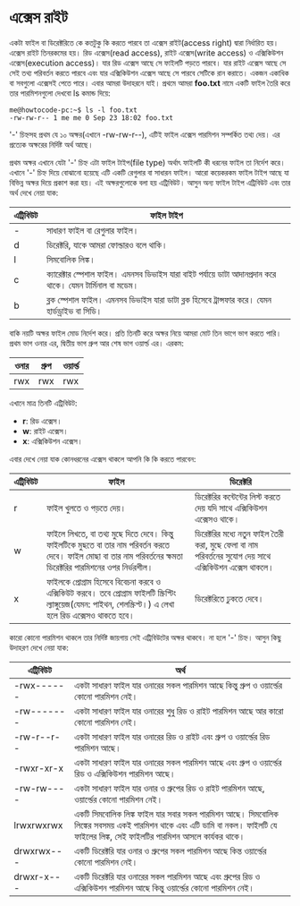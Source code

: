 # এক্সেস রাইট #

একটা ফাইল বা ডিরেক্টরিতে কে কতটুকু কি করতে পারবে তা এক্সেস রাইট(access right) দ্বারা নির্ধারিত হয়। এক্সেস রাইট তিনরকমের হয়। রিড এক্সেস(read access), রাইট এক্সেস(write access) ও এক্সিকিউশন এক্সেস(execution access)। যার রিড এক্সেস আছে সে ফাইলটি পড়তে পারবে। যার রাইট এক্সেস আছে সে সেই তথ্য পরিবর্তন করতে পারবে এবং যার এক্সিকিউশন এক্সেস আছে সে পারবে সেটিকে রান করাতে। একজন একাধিক বা সবগুলো এক্সেসই পেতে পারে। এবার আমরা উদাহরনে যাই। প্রথমে আমরা **foo.txt** নামে একটি ফাইল তৈরি করে তার পারমিশনগুলো দেখবো ls কমান্ড দিয়ে:

```
me@howtocode-pc:~$ ls -l foo.txt 
-rw-rw-r-- 1 me me 0 Sep 23 18:02 foo.txt
```

'-' চিহ্নসহ প্রথম যে ১০ অক্ষর(এখানে -rw-rw-r--), এটিই ফাইল এক্সেস পারমিশন সম্পর্কিত তথ্য দেয়। এর প্রত্যেক অক্ষরের নির্দিষ্ট অর্থ আছে।

প্রথম অক্ষর এখানে যেটা '-' চিহ্ন এটা ফাইল টাইপ(file type) অর্থাৎ ফাইলটি কী ধরনের ফাইল তা নির্দেশ করে। এখানে '-' চিহ্ন দিয়ে বোঝানো হয়েছে এটি একটি রেগুলার বা সাধারন ফাইল। আরো কয়েকরকম ফাইল টাইপ আছে যা বিভিন্ন অক্ষর দিয়ে প্রকাশ করা হয়। এই অক্ষরগুলোকে বলা হয় এট্রিবিউট। আসুন অন্য ফাইল টাইপ এট্রিবিউট এবং তার অর্থ দেখে নেয়া যাক:

| এট্রিবিউট | ফাইল টাইপ |
| --------- | ----------------------------------------- |
| - | সাধারণ ফাইল বা রেগুলার ফাইল। |
| d | ডিরেক্টরি, যাকে আমরা ফোল্ডারও বলে থাকি। |
| l | সিমবোলিক লিঙ্ক। |
| c | ক্যারেক্টার স্পেশাল ফাইল। এমনসব ডিভাইস যারা বাইট পর্যায়ে ডাটা আদানপ্রদান করে থাকে। যেমন টার্মিনাল বা মডেম। |
| b | ব্লক স্পেশাল ফাইল। এমনসব ডিভাইস যারা ডাটা ব্লক হিসেবে ট্রান্সফার করে। যেমন হার্ডড্রাইভ বা সিডি। |

বাকি নয়টি অক্ষর ফাইল মোড নির্দেশ করে। প্রতি তিনটি করে অক্ষর নিয়ে আমরা মোট তিন ভাগে ভাগ করতে পারি। প্রথম ভাগ ওনার এর, দ্বিতীয় ভাগ গ্রুপ আর শেষ ভাগ ওয়ার্ল্ড এর। এরকম:

| ওনার | গ্রুপ | ওয়ার্ল্ড |
| --- | --- | --- |
| rwx | rwx | rwx |

এখানে মাত্র তিনটি এট্রিবিউট:

*  **r**: রিড এক্সেস।
*  **w**: রাইট এক্সেস।
*  **x**: এক্সিকিউশন এক্সেস।

এবার দেখে নেয়া যাক কোনধরনের এক্সেস থাকলে আপনি কি কি করতে পারবেন:

| এট্রিবিউট | ফাইল | ডিরেক্টরি |
| ------- | ---------------------------- | ------------------------------ |
| r | ফাইল খুলতে ও পড়তে দেয়। | ডিরেক্টরির কন্টেন্টের লিস্ট করতে দেয় যদি সাথে এক্সিকিউশন এক্সেসও থাকে। |
| w | ফাইলে লিখতে, বা তথ্য মুছে দিতে দেবে। কিন্তু ফাইলটিকে মুছতে বা তার নাম পরিবর্তন করতে দেবে। ফাইল মোছা বা তার নাম পরিবর্তনের ক্ষমতা ডিরেক্টরির পারমিশনের ওপর নির্ভরশীল। | ডিরেক্টরির মধ্যে নতুন ফাইল তৈরী করা, মুছে ফেলা বা নাম পরিবর্তনের সুযোগ দেয় সাথে এক্সিকিউশন এক্সেস থাকলে। |
| x | ফাইলকে প্রোগ্রাম হিসেবে বিবেচনা করবে ও এক্সিকিউট করবে। তবে প্রোগ্রাম ফাইলটি স্ক্রিপ্টিং ল্যাঙ্গুয়েজ(যেমন: পাইথন, শেলস্ক্রিপ্ট।) এ লেখা হলে রিড এক্সেসও থাকতে হবে। | ডিরেক্টরিতে ঢুকতে দেবে। |

কারো কোনো পারমিশন থাকলে তার নির্দিষ্ট জায়গায় সেই এট্রিবিউটের অক্ষর থাকবে। না হলে '-' চিহ্ন। আসুন কিছু উদাহরণ দেখে নেয়া যাক:

| এট্রিবিউট | অর্থ |
| ---------- | ------------------------------------------------ |
| -rwx------ | একটা সাধারণ ফাইল যার ওনারের সকল পারমিশন আছে কিন্তু গ্রুপ ও ওয়ার্ল্ডের কোনো পারমিশন নেই। |
| -rw------- | একটা সাধারণ ফাইল যার ওনারের শুধু রিড ও রাইট পারমিশন আছে আর কারো কোনো পারমিশন নেই। |
| -rw-r--r-- | একটা সাধারণ ফাইল যার ওনারের রিড ও রাইট এবং গ্রুপ ও ওয়ার্ল্ডের রিড পারমিশন আছে। |
| -rwxr-xr-x | একটা সাধারণ ফাইল যার ওনারের সকল পারমিশন আছে এবং গ্রুপ ও ওয়ার্ল্ডের রিড ও এক্সিকিউশন পারমিশন আছে। |
| -rw-rw---- | একটা সাধারণ ফাইল যার ওনার ও গ্রুপের রিড ও রাইট পারমিশন আছে, ওয়ার্ল্ডের কোনো পারমিশন নেই। |
| lrwxrwxrwx | একটি সিমবোলিক লিঙ্ক ফাইল যার সবার সকল পারমিশন আছে। সিমবোলিক লিঙ্কের সবসময় একই পারমিশন থাকে এবং এটি ডামি বা নকল। ফাইলটি যে ফাইলের লিঙ্ক, সেই ফাইলটির পারমিশন আসলে কার্যকর থাকে। |
| drwxrwx--- | একটি ডিরেক্টরি যার ওনার ও গ্রুপের সকল পারমিশন আছে কিন্ত ওয়ার্ল্ডের কোনো পারমিশন নেই। |
| drwxr-x--- | একটি ডিরেক্টরি যার ওনারের সকল পারমিশন আছে এবং গ্রুপের রিড ও এক্সিকিউশন পারমিশন আছে কিন্তু ওয়ার্ল্ডের কোনো পারমিশন নেই। |